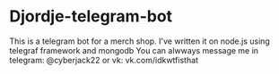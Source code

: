 # Djordje-telegram-bot

This is a telegram bot for a merch shop. I've written it on node.js using telegraf framework and mongodb
You can alwways message me in telegram: @cyberjack22 or vk: vk.com/idkwtfisthat
